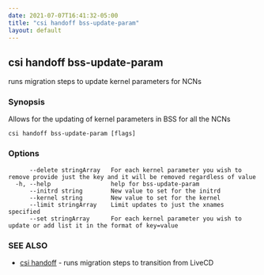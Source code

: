 ```yaml
---
date: 2021-07-07T16:41:32-05:00
title: "csi handoff bss-update-param"
layout: default
---
```

## csi handoff bss-update-param

runs migration steps to update kernel parameters for NCNs

### Synopsis

Allows for the updating of kernel parameters in BSS for all the NCNs

```
csi handoff bss-update-param [flags]
```

### Options

```
      --delete stringArray   For each kernel parameter you wish to remove provide just the key and it will be removed regardless of value
  -h, --help                 help for bss-update-param
      --initrd string        New value to set for the initrd
      --kernel string        New value to set for the kernel
      --limit stringArray    Limit updates to just the xnames specified
      --set stringArray      For each kernel parameter you wish to update or add list it in the format of key=value
```

### SEE ALSO

* [csi handoff](/commands/csi_handoff/)	 - runs migration steps to transition from LiveCD

